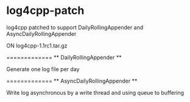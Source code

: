 log4cpp-patch
=============

log4cpp patched to support DailyRollingAppender and AsyncDailyRollingAppender

ON log4cpp-1.1rc1.tar.gz

=============
** DailyRollingAppender **

Generate one log file per day

=============
** AsyncDailyRollingAppender **

Write log asynchronous by a write thread and using queue to buffering

